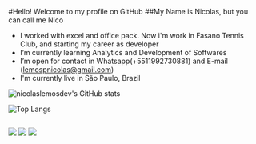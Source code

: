 #Hello! Welcome to my profile on GitHub
##My Name is Nicolas, but you can call me Nico
<!--
**nicolaslemosdev/nicolaslemosdev** is a ✨ _special_ ✨ repository because its `README.md` (this file) appears on your GitHub profile.
-->


-  I worked with excel and office pack. Now i'm work in Fasano Tennis Club, and starting my career as developer
-  I’m currently learning Analytics and Development of Softwares
-  I’m open for contact in Whatsapp(+5511992730881) and E-mail (lemospnicolas@gmail.com)
-  I'm currently live in São Paulo, Brazil

![nicolaslemosdev's GitHub stats](https://github-readme-stats.vercel.app/api?username=nicolaslemosdev&show_icons=true&theme=tokyonight)

![Top Langs](https://github-readme-stats.vercel.app/api/top-langs/?username=nicolaslemosdev&layout=compact)

##

<div> 
  
  <a href="https://instagram.com/nplemoss" target="_blank"><img src="https://img.shields.io/badge/-Instagram-%23E4405F?style=for-the-badge&logo=instagram&logoColor=white" target="_blank"></a>
  <a href = "mailto:lemospnicolas@gmail.com"><img src="https://img.shields.io/badge/-Gmail-%23333?style=for-the-badge&logo=gmail&logoColor=white" target="_blank"></a>
  <a href="https://https://www.linkedin.com/in/nicolas-pereira-lemos-9013ba194" target="_blank"><img src="https://img.shields.io/badge/-LinkedIn-%230077B5?style=for-the-badge&logo=linkedin&logoColor=white" target="_blank"></a> 
  
</div>
